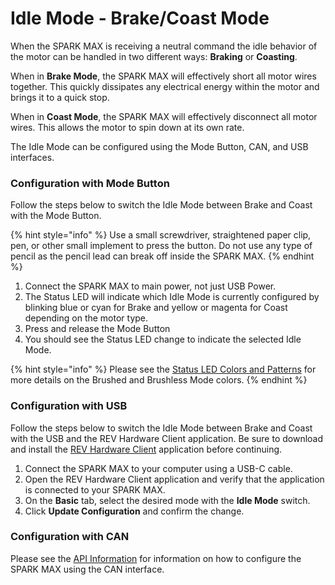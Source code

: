 # Idle Mode - Brake/Coast Mode

When the SPARK MAX is receiving a neutral command the idle behavior of the motor can be handled in two different ways: **Braking** or **Coasting**.

When in **Brake Mode**, the SPARK MAX will effectively short all motor wires together. This quickly dissipates any electrical energy within the motor and brings it to a quick stop.

When in **Coast Mode**, the SPARK MAX will effectively disconnect all motor wires. This allows the motor to spin down at its own rate.

The Idle Mode can be configured using the Mode Button, CAN, and USB interfaces.

### Configuration with Mode Button

Follow the steps below to switch the Idle Mode between Brake and Coast with the Mode Button.

{% hint style="info" %}
Use a small screwdriver, straightened paper clip, pen, or other small implement to press the button. Do not use any type of pencil as the pencil lead can break off inside the SPARK MAX.
{% endhint %}

1. Connect the SPARK MAX to main power, not just USB Power.
2. The Status LED will indicate which Idle Mode is currently configured by blinking blue or cyan for Brake and yellow or magenta for Coast depending on the motor type.
3. Press and release the Mode Button
4. You should see the Status LED change to indicate the selected Idle Mode.

{% hint style="info" %}
Please see the [Status LED Colors and Patterns](../status-led.md) for more details on the Brushed and Brushless Mode colors.
{% endhint %}

### Configuration with USB

Follow the steps below to switch the Idle Mode between Brake and Coast with the USB and the REV Hardware Client application. Be sure to download and install the [REV Hardware Client](https://docs.revrobotics.com/rev-hardware-client/) application before continuing.

1. Connect the SPARK MAX to your computer using a USB-C cable.
2. Open the REV Hardware Client application and verify that the application is connected to your SPARK MAX.
3. On the **Basic** tab, select the desired mode with the **Idle Mode** switch.
4. Click **Update Configuration** and confirm the change.

### Configuration with CAN

Please see the [API Information](../software-resources/spark-max-api-information/) for information on how to configure the SPARK MAX using the CAN interface. 

